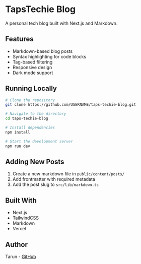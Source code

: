 # TapsTechie Blog

A personal tech blog built with Next.js and Markdown.

## Features

- Markdown-based blog posts
- Syntax highlighting for code blocks
- Tag-based filtering
- Responsive design
- Dark mode support

## Running Locally

```bash
# Clone the repository
git clone https://github.com/USERNAME/taps-techie-blog.git

# Navigate to the directory
cd taps-techie-blog

# Install dependencies
npm install

# Start the development server
npm run dev
```

## Adding New Posts

1. Create a new markdown file in `public/content/posts/`
2. Add frontmatter with required metadata
3. Add the post slug to `src/lib/markdown.ts`

## Built With

- Next.js
- TailwindCSS
- Markdown
- Vercel

## Author

Tarun - [GitHub](https://github.com/tarunsha009)
